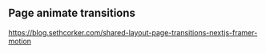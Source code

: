 ## Page animate transitions

https://blog.sethcorker.com/shared-layout-page-transitions-nextjs-framer-motion
